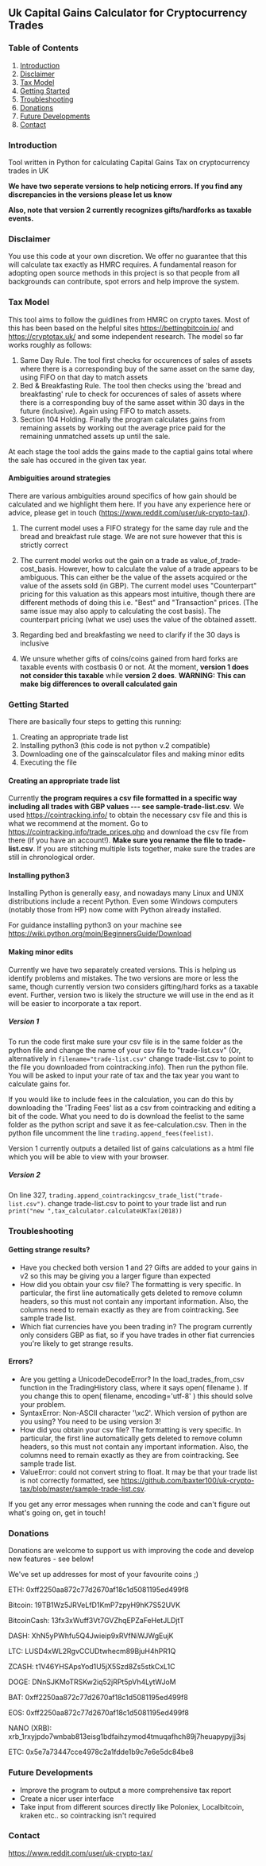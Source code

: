 ## Uk Capital Gains Calculator for Cryptocurrency Trades

### Table of Contents
1. [Introduction](#introduction)
2. [Disclaimer](#disclaimer)
3. [Tax Model](#tax-model)
4. [Getting Started](#getting-started)
5. [Troubleshooting](#troubleshooting)
6. [Donations](#donations)
7. [Future Developments](#future-developments)
8. [Contact](#contact)

### Introduction
Tool written in Python for calculating Capital Gains Tax on cryptocurrency trades in UK


**We have two seperate versions to help noticing errors. If you find any discrepancies in the versions please let us know**

**Also, note that version 2 currently recognizes gifts/hardforks as taxable events.**

### Disclaimer
You use this code at your own discretion. We offer no guarantee that this will calculate tax exactly as HMRC requires. A fundamental reason for adopting open source methods in this project is so that people from all backgrounds can contribute, spot errors and help improve the system.

### Tax Model
This tool aims to follow the guidlines from HMRC on crypto taxes. Most of this has been based on the helpful sites https://bettingbitcoin.io/ and https://cryptotax.uk/ and some independent research. The model so far works roughly as follows:
1. Same Day Rule. The tool first checks for occurences of sales of assets where there is a corresponding buy of the same asset on the same day, using FIFO on that day to match assets
2. Bed & Breakfasting Rule. The tool then checks using the 'bread and breakfasting' rule to check for occurences of sales of assets where there is a corresponding buy of the same asset within 30 days in the future (inclusive). Again using FIFO to match assets.
3. Section 104 Holding. Finally the program calculates gains from remaining assets by working out the average price paid for the remaining unmatched assets up until the sale.

At each stage the tool adds the gains made to the captial gains total where the sale has occured in the given tax year.

#### Ambiguities around strategies
There are various ambiguities around specifics of how gain should be calculated and we highlight them here. If you have any experience here or advice, please get in touch (https://www.reddit.com/user/uk-crypto-tax/).

1. The current model uses a FIFO strategy for the same day rule and the bread and breakfast rule stage. We are not sure however that this is strictly correct

2. The current model works out the gain on a trade as value_of_trade-cost_basis. However, how to calculate the value of a trade appears to be ambiguous. This can either be the value of the assets acquired or the value of the assets sold (in GBP). The current model uses "Counterpart" pricing for this valuation as this appears most intuitive, though there are different methods of doing this i.e. "Best" and "Transaction" prices. (The same issue may also apply to calculating the cost basis). The counterpart pricing (what we use) uses the value of the obtained assett.

3. Regarding bed and breakfasting we need to clarify if the 30 days is inclusive

4. We unsure whether gifts of coins/coins gained from hard forks are taxable events with costbasis 0 or not. At the moment, **version 1 does not consider this taxable** while **version 2 does**. **WARNING: This can make big differences to overall calculated gain**

### Getting Started
There are basically four steps to getting this running:
1. Creating an appropriate trade list
2. Installing python3 (this code is not python v.2 compatible)
3. Downloading one of the gainscalculator files and making minor edits
4. Executing the file

#### Creating an appropriate trade list

Currently **the program requires a csv file formatted in a specific way including all trades with GBP values --- see sample-trade-list.csv**. We used https://cointracking.info/ to obtain the necessary csv file and this is what we recommend at the moment. Go to https://cointracking.info/trade_prices.php and download the csv file from there (if you have an account!). **Make sure you rename the file to trade-list.csv**. If you are stitching multiple lists together, make sure the trades are still in chronological order.

#### Installing python3
Installing Python is generally easy, and nowadays many Linux and UNIX distributions include a recent Python. Even some Windows computers (notably those from HP) now come with Python already installed.

For guidance installing python3 on your machine see https://wiki.python.org/moin/BeginnersGuide/Download

#### Making minor edits

Currently we have two separately created versions. This is helping us identify problems and mistakes. The two versions are more or less the same, though currently version two considers gifting/hard forks as a taxable event. Further, version two is likely the structure we will use in the end as it will be easier to incorporate a tax report.

##### Version 1
To run the code first make sure your csv file is in the same folder as the python file and change the name of your csv file to "trade-list.csv" (Or, alternatively in `filename="trade-list.csv"` change trade-list.csv to point to the file you downloaded from cointracking.info). Then run the python file. You will be asked to input your rate of tax and the tax year you want to calculate gains for.

If you would like to include fees in the calculation, you can do this by downloading the 'Trading Fees' list as a csv from cointracking and editing a bit of the code. What you need to do is download the feelist to the same folder as the python script and save it as fee-calculation.csv. Then in the python file uncomment the line `trading.append_fees(feelist)`.

Version 1 currently outputs a detailed list of gains calculations as a html file which you will be able to view with your browser.

##### Version 2
On line 327, `trading.append_cointrackingcsv_trade_list("trade-list.csv")`. change trade-list.csv to point to your trade list and run `print("new ",tax_calculator.calculateUKTax(2018))`

### Troubleshooting
#### Getting strange results? 

* Have you checked both version 1 and 2? Gifts are added to your gains in v2 so this may be giving you a larger figure than expected
* How did you obtain your csv file? The formatting is very specific. In particular, the first line automatically gets deleted to remove column headers, so this must not contain any important information. Also, the columns need to remain exactly as they are from cointracking. See sample trade list.
* Which fiat currencies have you been trading in? The program currently only considers GBP as fiat, so if you have trades in other fiat currencies you're likely to get strange results.

#### Errors? 

* Are you getting a UnicodeDecodeError? In the load_trades_from_csv function in the TradingHistory class, where it says open( filename ). If you change this to open( filename, encoding='utf-8' ) this should solve your problem. 
* SyntaxError: Non-ASCII character '\xc2'. Which version of python are you using? You need to be using version 3!
* How did you obtain your csv file? The formatting is very specific. In particular, the first line automatically gets deleted to remove column headers, so this must not contain any important information. Also, the columns need to remain exactly as they are from cointracking. See sample trade list.
* ValueError: could not convert string to float. It may be that your trade list is not correctly formatted, see https://github.com/baxter100/uk-crypto-tax/blob/master/sample-trade-list.csv.

If you get any error messages when running the code and can't figure out what's going on, get in touch!


### Donations
Donations are welcome to support us with improving the code and develop new features - see below!

We've set up addresses for most of your favourite coins ;)

ETH: 0xff2250aa872c77d2670af18c1d5081195ed499f8

Bitcoin: 19TB1Wz5JRVeLfD1KmP7zpyH9hK7S52UVK

BitcoinCash: 13fx3xWuff3Vt7GVZhqEPZaFeHetJLDjtT

DASH: XhN5yPWhfu5Q4Jwieip9xRVfNiWJWgEujK

LTC: LUSD4xWL2RgvCCUDtwhecm89BjuH4hPR1Q

ZCASH: t1V46YHSApsYod1U5jX5Szd8Zs5stkCxL1C

DOGE: DNnSJKMoTRSKw2iq52jRPt5pVh4LytWJoM

BAT: 0xff2250aa872c77d2670af18c1d5081195ed499f8

EOS: 0xff2250aa872c77d2670af18c1d5081195ed499f8

NANO (XRB): xrb_1rxyjpdo7wnbab813eisg1bdfaihzymod4tmuqafhch89j7heuapypyjj3sj

ETC: 0x5e7a73447cce4978c2a1fdde1b9c7e6e5dc84be8


### Future Developments
* Improve the program to output a more comprehensive tax report
* Create a nicer user interface
* Take input from different sources directly like Poloniex, Localbitcoin, kraken etc.. so cointracking isn't required

### Contact
https://www.reddit.com/user/uk-crypto-tax/
